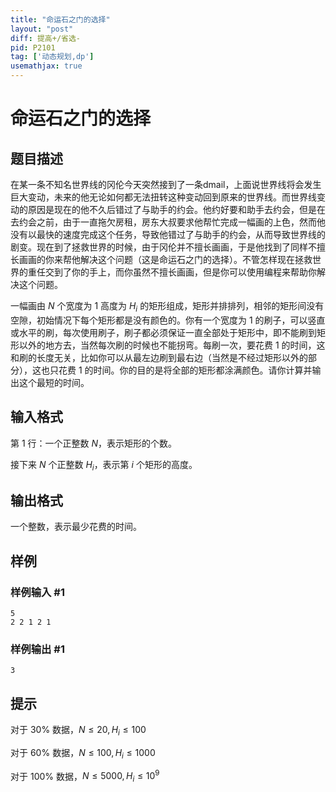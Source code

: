```yaml
---
title: "命运石之门的选择"
layout: "post"
diff: 提高+/省选-
pid: P2101
tag: ['动态规划,dp']
usemathjax: true
---
```


# 命运石之门的选择
## 题目描述

在某一条不知名世界线的冈伦今天突然接到了一条dmail，上面说世界线将会发生巨大变动，未来的他无论如何都无法扭转这种变动回到原来的世界线。而世界线变动的原因是现在的他不久后错过了与助手的约会。他约好要和助手去约会，但是在去约会之前，由于一直拖欠房租，房东大叔要求他帮忙完成一幅画的上色，然而他没有以最快的速度完成这个任务，导致他错过了与助手的约会，从而导致世界线的剧变。现在到了拯救世界的时候，由于冈伦并不擅长画画，于是他找到了同样不擅长画画的你来帮他解决这个问题（这是命运石之门的选择）。不管怎样现在拯救世界的重任交到了你的手上，而你虽然不擅长画画，但是你可以使用编程来帮助你解决这个问题。

一幅画由 $N$ 个宽度为 $1$ 高度为 $H_i$ 的矩形组成，矩形并排排列，相邻的矩形间没有空隙，初始情况下每个矩形都是没有颜色的。你有一个宽度为 $1$ 的刷子，可以竖直或水平的刷，每次使用刷子，刷子都必须保证一直全部处于矩形中，即不能刷到矩形以外的地方去，当然每次刷的时候也不能拐弯。每刷一次，要花费 $1$ 的时间，这和刷的长度无关，比如你可以从最左边刷到最右边（当然是不经过矩形以外的部分），这也只花费 $1$ 的时间。你的目的是将全部的矩形都涂满颜色。请你计算并输出这个最短的时间。
## 输入格式

第 $1$ 行：一个正整数 $N$，表示矩形的个数。

接下来 $N$ 个正整数 $H_i$，表示第 $i$ 个矩形的高度。
## 输出格式

一个整数，表示最少花费的时间。

## 样例

### 样例输入 #1
```
5
2 2 1 2 1
```
### 样例输出 #1
```
3
```
## 提示

对于 $30\%$ 数据，$N\leq20, H_i\leq100$

对于 $60\%$ 数据，$N\leq100, H_i\leq1000$

对于 $100\%$ 数据，$N\le5000, H_i\leq10^9$
